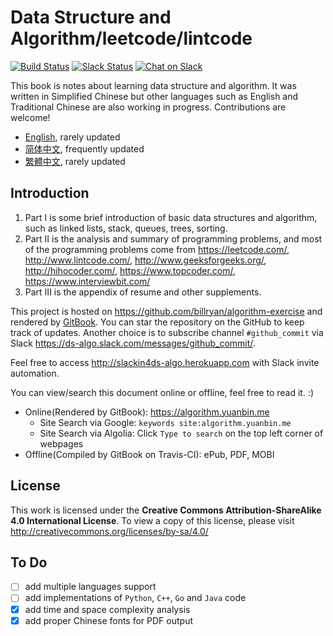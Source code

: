 # Data Structure and Algorithm/leetcode/lintcode

[![Build Status](https://travis-ci.org/billryan/algorithm-exercise.svg?branch=master)](https://travis-ci.org/billryan/algorithm-exercise)
[![Slack Status](https://slackin4ds-algo.herokuapp.com/badge.svg)](https://slackin4ds-algo.herokuapp.com/)
[![Chat on Slack](https://img.shields.io/badge/chat-on_slack-orange.svg)](https://ds-algo.slack.com/)

This book is notes about learning data structure and algorithm. It was written in Simplified Chinese but other languages such as English and Traditional Chinese are also working in progress. Contributions are welcome!

- [English](https://algorithm.yuanbin.me/en/), rarely updated
- [简体中文](https://algorithm.yuanbin.me/zh-hans/), frequently updated
- [繁體中文](https://algorithm.yuanbin.me/zh-tw/), rarely updated

## Introduction

1. Part I is some brief introduction of basic data structures and algorithm, such as linked lists, stack, queues, trees, sorting.
2. Part II is the analysis and summary of programming problems, and most of the programming problems come from <https://leetcode.com/>, <http://www.lintcode.com/>, <http://www.geeksforgeeks.org/>, <http://hihocoder.com/>, <https://www.topcoder.com/>, <https://www.interviewbit.com/>
3. Part III is the appendix of resume and other supplements.

This project is hosted on <https://github.com/billryan/algorithm-exercise> and rendered by [GitBook](https://www.gitbook.com/book/yuanbin/algorithm/details). You can star the repository on the GitHub to keep track of updates. Another choice is to subscribe channel `#github_commit` via Slack <https://ds-algo.slack.com/messages/github_commit/>.

Feel free to access <http://slackin4ds-algo.herokuapp.com> with Slack invite automation.

You can view/search this document online or offline, feel free to read it. :)

- Online(Rendered by GitBook): <https://algorithm.yuanbin.me>
    - Site Search via Google: `keywords site:algorithm.yuanbin.me`
    - Site Search via Algolia: Click `Type to search` on the top left corner of webpages
- Offline(Compiled by GitBook on Travis-CI): ePub, PDF, MOBI

## License

This work is licensed under the **Creative Commons Attribution-ShareAlike 4.0 International License**. To view a copy of this license, please visit <http://creativecommons.org/licenses/by-sa/4.0/>

## To Do

- [ ] add multiple languages support
- [ ] add implementations of `Python`, `C++`, `Go` and `Java` code
- [x] add time and space complexity analysis
- [x] add proper Chinese fonts for PDF output
